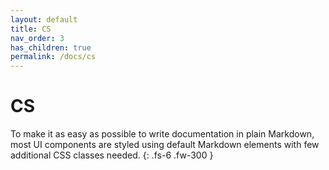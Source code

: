 ```yaml
---
layout: default
title: CS
nav_order: 3
has_children: true
permalink: /docs/cs
---
```


# CS

To make it as easy as possible to write documentation in plain Markdown, most UI components are styled using default Markdown elements with few additional CSS classes needed.
{: .fs-6 .fw-300 }
